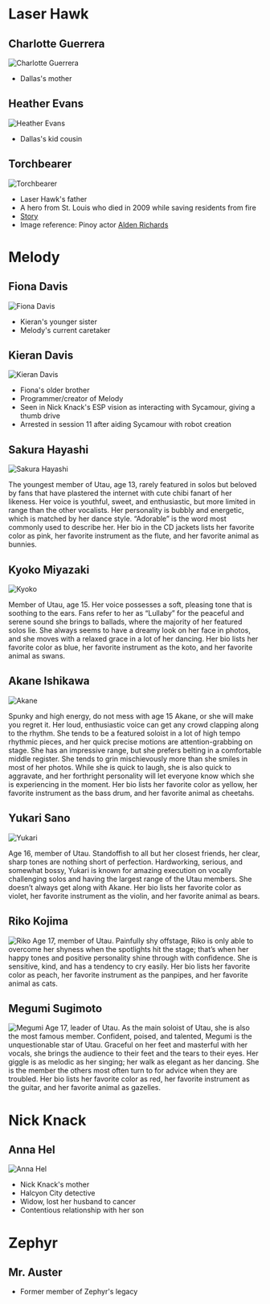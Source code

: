 <!-- TITLE: Friends and Family -->
<!-- SUBTITLE: A quick summary of Friends and Family -->
# Laser Hawk
## Charlotte Guerrera
![Charlotte Guerrera](/uploads/sycamour-friends-family/charlotte-guerrera.jpg "Charlotte Guerrera")

* Dallas's mother
## Heather Evans
![Heather Evans](/uploads/sycamour-friends-family/heather-evans.jpg "Heather Evans")
* Dallas's kid cousin
## Torchbearer
![Torchbearer](/uploads/sycamour-friends-family/torchbearer.jpg "Torchbearer")

* Laser Hawk's father
* A hero from St. Louis who died in 2009 while saving residents from fire
* [Story](https://drive.google.com/file/d/1SK1pQ5_x1E1UuPojcSTuRoBD240q6eOm/view)
* Image reference: Pinoy actor [Alden Richards](https://en.wikipedia.org/wiki/Alden_Richards)
# Melody
## Fiona Davis
![Fiona Davis](/uploads/sycamour/fiona-davis.jpg "Fiona Davis")

* Kieran's younger sister
* Melody's current caretaker

## Kieran Davis
![Kieran Davis](/uploads/sycamour/kieran-davis.jpg "Kieran Davis")

* Fiona's older brother
* Programmer/creator of Melody
* Seen in Nick Knack's ESP vision as interacting with Sycamour, giving a thumb drive
* Arrested in session 11 after aiding Sycamour with robot creation
## Sakura Hayashi
![Sakura Hayashi](/uploads/sycamour-friends-family/sakura-hayashi.jpg "Sakura Hayashi")

The youngest member of Utau, age 13, rarely featured in solos but beloved by fans that have plastered the internet with cute chibi fanart of her likeness.  Her voice is youthful, sweet, and enthusiastic, but more limited in range than the other vocalists.  Her personality is bubbly and energetic, which is matched by her dance style.  “Adorable” is the word most commonly used to describe her.  Her bio in the CD jackets lists her favorite color as pink, her favorite instrument as the flute, and her favorite animal as bunnies.
## Kyoko Miyazaki
![Kyoko](/uploads/sycamour-friends-family/kyoko.jpg "Kyoko")

Member of Utau, age 15.  Her voice possesses a soft, pleasing tone that is soothing to the ears.  Fans refer to her as “Lullaby” for the peaceful and serene sound she brings to ballads, where the majority of her featured solos lie.  She always seems to have a dreamy look on her face in photos, and she moves with a relaxed grace in a lot of her dancing.  Her bio lists her favorite color as blue, her favorite instrument as the koto, and her favorite animal as swans.
## Akane Ishikawa
![Akane](/uploads/sycamour-friends-family/akane.jpg "Akane")

Spunky and high energy, do not mess with age 15 Akane, or she will make you regret it.  Her loud, enthusiastic voice can get any crowd clapping along to the rhythm.  She tends to be a featured soloist in a lot of high tempo rhythmic pieces, and her quick precise motions are attention-grabbing on stage.  She has an impressive range, but she prefers belting in a comfortable middle register.  She tends to grin mischievously more than she smiles in most of her photos.  While she is quick to laugh, she is also quick to aggravate, and her forthright personality will let everyone know which she is experiencing in the moment.  Her bio lists her favorite color as yellow, her favorite instrument as the bass drum, and her favorite animal as cheetahs.

## Yukari Sano
![Yukari](/uploads/sycamour-friends-family/yukari.jpg "Yukari")

Age 16, member of Utau.  Standoffish to all but her closest friends, her clear, sharp tones are nothing short of perfection.  Hardworking, serious, and somewhat bossy, Yukari is known for amazing execution on vocally challenging solos and having the largest range of the Utau members.  She doesn’t always get along with Akane.  Her bio lists her favorite color as violet, her favorite instrument as the violin, and her favorite animal as bears.

## Riko Kojima
![Riko](/uploads/sycamour-friends-family/riko.jpg "Riko")
Age 17, member of Utau.  Painfully shy offstage, Riko is only able to overcome her shyness when the spotlights hit the stage; that’s when her happy tones and positive personality shine through with confidence.  She is sensitive, kind, and has a tendency to cry easily.  Her bio lists her favorite color as peach, her favorite instrument as the panpipes, and her favorite animal as cats.
## Megumi Sugimoto
![Megumi](/uploads/sycamour-friends-family/megumi.jpg "Megumi")
Age 17, leader of Utau.  As the main soloist of Utau, she is also the most famous member.  Confident, poised, and talented, Megumi is the unquestionable star of Utau.  Graceful on her feet and masterful with her vocals, she brings the audience to their feet and the tears to their eyes.  Her giggle is as melodic as her singing; her walk as elegant as her dancing.  She is the member the others  most often turn to for advice when they are troubled. Her bio lists her favorite color as red, her favorite instrument as the guitar, and her favorite animal as gazelles.
# Nick Knack
## Anna Hel
![Anna Hel](/uploads/sycamour/anna-hel.jpg "Anna Hel")

* Nick Knack's mother
* Halcyon City detective
* Widow, lost her husband to cancer
* Contentious relationship with her son

# Zephyr
## Mr. Auster
* Former member of Zephyr's legacy